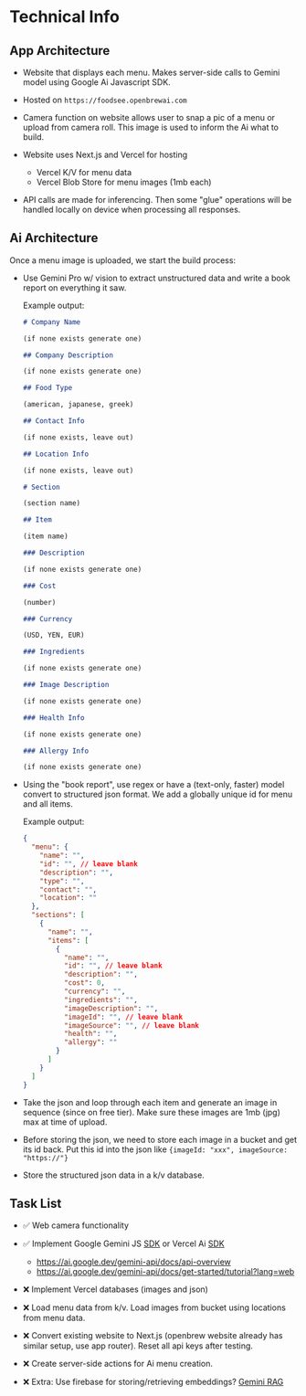 # Technical Info

## App Architecture

- Website that displays each menu. Makes server-side calls to Gemini model using Google Ai Javascript SDK.

- Hosted on `https://foodsee.openbrewai.com`

- Camera function on website allows user to snap a pic of a menu or upload from camera roll. This image is used to inform the Ai what to build.

- Website uses Next.js and Vercel for hosting

  - Vercel K/V for menu data
  - Vercel Blob Store for menu images (1mb each)

- API calls are made for inferencing. Then some "glue" operations will be handled locally on device when processing all responses.

## Ai Architecture

Once a menu image is uploaded, we start the build process:

- Use Gemini Pro w/ vision to extract unstructured data and write a book report on everything it saw.

  Example output:

  ```markdown
  # Company Name

  (if none exists generate one)

  ## Company Description

  (if none exists generate one)

  ## Food Type

  (american, japanese, greek)

  ## Contact Info

  (if none exists, leave out)

  ## Location Info

  (if none exists, leave out)

  # Section

  (section name)

  ## Item

  (item name)

  ### Description

  (if none exists generate one)

  ### Cost

  (number)

  ### Currency

  (USD, YEN, EUR)

  ### Ingredients

  (if none exists generate one)

  ### Image Description

  (if none exists generate one)

  ### Health Info

  (if none exists generate one)

  ### Allergy Info

  (if none exists generate one)
  ```

- Using the "book report", use regex or have a (text-only, faster) model convert to structured json format. We add a globally unique id for menu and all items.

  Example output:

  ```json
  {
    "menu": {
      "name": "",
      "id": "", // leave blank
      "description": "",
      "type": "",
      "contact": "",
      "location": ""
    },
    "sections": [
      {
        "name": "",
        "items": [
          {
            "name": "",
            "id": "", // leave blank
            "description": "",
            "cost": 0,
            "currency": "",
            "ingredients": "",
            "imageDescription": "",
            "imageId": "", // leave blank
            "imageSource": "", // leave blank
            "health": "",
            "allergy": ""
          }
        ]
      }
    ]
  }
  ```

- Take the json and loop through each item and generate an image in sequence (since on free tier). Make sure these images are 1mb (jpg) max at time of upload.

- Before storing the json, we need to store each image in a bucket and get its id back. Put this id into the json like `{imageId: "xxx", imageSource: "https://"}`

- Store the structured json data in a k/v database.

## Task List

- ✅ Web camera functionality

- ✅ Implement Google Gemini JS [SDK](https://github.com/google-gemini/generative-ai-js) or Vercel Ai [SDK](https://sdk.vercel.ai/docs/introduction)

  - https://ai.google.dev/gemini-api/docs/api-overview
  - https://ai.google.dev/gemini-api/docs/get-started/tutorial?lang=web

- ❌ Implement Vercel databases (images and json)

- ❌ Load menu data from k/v. Load images from bucket using locations from menu data.

- ❌ Convert existing website to Next.js (openbrew website already has similar setup, use app router). Reset all api keys after testing.

- ❌ Create server-side actions for Ai menu creation.

- ❌ Extra: Use firebase for storing/retrieving embeddings? [Gemini RAG](https://ai.google.dev/api/semantic-retrieval/question-answering)

